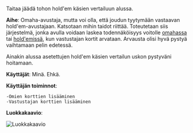 Taitaa jäädä tohon hold'em käsien vertailuun alussa.

**Aihe**: Omaha-avustaja, mutta voi olla, että joudun tyytymään vastaavan hold'em-avustajaan. Katsotaan mihin taidot riittää. Toteutetaan siis järjestelmä, jonka avulla voidaan laskea todennäköisyys voitolle
 [omahassa](https://fi.wikipedia.org/wiki/Omaha_hold_%E2%80%99em) tai [hold'emissä](https://fi.wikipedia.org/wiki/Texas_hold_%E2%80%99em), kun vastustajan kortit arvataan. Arvausta olisi hyvä pystyä vaihtamaan pelin edetessä. 

Ainakin alussa asetettujen hold'em käsien vertailun uskon pystyväni hoitamaan. 

**Käyttäjät**: Minä. Ehkä.

**Käyttäjän toiminnot**: 
```
-Omien korttien lisääminen
-Vastustajan korttien lisääminen
```

**Luokkakaavio**: 

![Luokkakaavio](https://github.com/pidrmasiin/omahahelp/blob/master/dokumentaatio/Luokkakaavio.png?raw=true)
